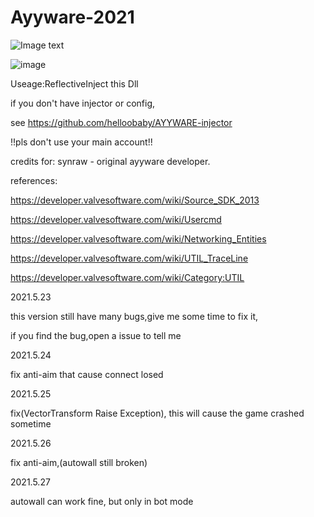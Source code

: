# Ayyware-2021

![Image text](https://github.com/helloobaby/AYYWARE-CSGO-2021/blob/master/ESP.png)

![image](https://github.com/helloobaby/AYYWARE-CSGO-2021/blob/master/spinbot.gif)


Useage:ReflectiveInject this Dll

if you don't have injector or config, 

see https://github.com/helloobaby/AYYWARE-injector

!!pls don't use your main account!!

credits for: synraw - original ayyware developer.


references:

https://developer.valvesoftware.com/wiki/Source_SDK_2013

https://developer.valvesoftware.com/wiki/Usercmd

https://developer.valvesoftware.com/wiki/Networking_Entities

https://developer.valvesoftware.com/wiki/UTIL_TraceLine

https://developer.valvesoftware.com/wiki/Category:UTIL



2021.5.23

this version still have many bugs,give me some time to fix it,

if you find the bug,open a issue to tell me

2021.5.24

fix anti-aim that cause connect losed

2021.5.25

fix(VectorTransform Raise Exception), this will cause the game crashed sometime

2021.5.26

fix anti-aim,(autowall still broken)

2021.5.27

autowall can work fine, but only in bot mode